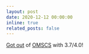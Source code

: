 ```yaml
---
layout: post
date: 2020-12-12 00:00:00
inline: true
related_posts: false
---
```


[Got out](https://en.wikipedia.org/wiki/Traditions_of_the_Georgia_Institute_of_Technology#Getting_Out) of [OMSCS](https://omscs.gatech.edu) with 3.7/4.0!
